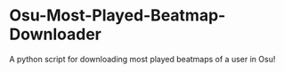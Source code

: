 # Osu-Most-Played-Beatmap-Downloader
A python script for downloading most played beatmaps of a user in Osu!
